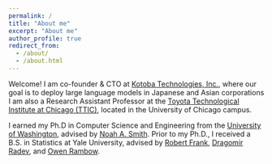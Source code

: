 ```yaml
---
permalink: /
title: "About me"
excerpt: "About me"
author_profile: true
redirect_from: 
  - /about/
  - /about.html
---
```


Welcome! I am co-founder & CTO at [Kotoba Technologies, Inc.](https://kotoba.tech/en), where 
our goal is to deploy large language models in Japanese and Asian corporations
I am also a Research Assistant Professor at the [Toyota Technological Institute at Chicago (TTIC)](https://www.ttic.edu/), located in the University of Chicago campus.

I earned my Ph.D in Computer Science and Engineering from the [University of Washington](https://www.washington.edu/), advised by [Noah A. Smith](https://nasmith.github.io/).
Prior to my Ph.D., I received a B.S. in Statistics at Yale University, advised by [Robert Frank](https://bobfrank1.github.io/), [Dragomir Radev](http://www.cs.yale.edu/homes/radev/), and [Owen Rambow](https://owenrambow.com/).

